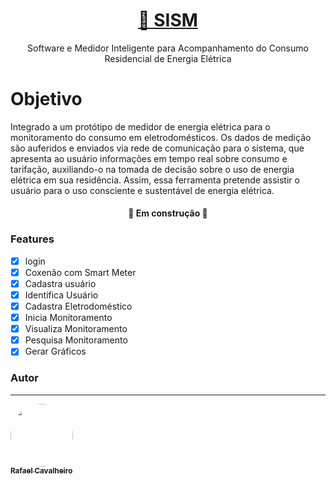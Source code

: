 <h1 align="center">
    <a href="https://doi.org/10.5753/wcama.2019.6431">🔗 SISM</a>
</h1>
<p align="center">Software e Medidor Inteligente para Acompanhamento do Consumo Residencial de Energia Elétrica</p>

 <h1>Objetivo</h1>
 Integrado a um protótipo de medidor de energia elétrica para o monitoramento do consumo em eletrodomésticos. 
 Os dados de medição são auferidos e enviados via rede de comunicação para o sistema, que apresenta ao usuário informações 
 em tempo real sobre consumo e tarifação, auxiliando-o na tomada de decisão sobre o uso de energia elétrica em sua residência. 
 Assim, essa ferramenta pretende assistir o usuário para o uso consciente e sustentável de energia elétrica.

<h4 align="center"> 
	🚧  Em construção  🚧
</h4>

### Features
- [x] login
- [x] Coxenão com Smart Meter
- [x] Cadastra usuário
- [x] Identifica Usuário
- [x] Cadastra Eletrodoméstico
- [x] Inicia Monitoramento
- [x] Visualiza Monitoramento
- [x] Pesquisa Monitoramento
- [x] Gerar Gráficos

### Autor
---

<a href="https://github.com/rafcavalheiro">
 <img style="border-radius: 50%;" src="https://avatars.githubusercontent.com/u/24922042?s=460&u=e8c80ee5a0e4869bad66f5c385ae7bfced00d31e&v=4" width="100px;" alt=""/>
 <br />
 <sub><b>Rafael Cavalheiro</b></sub></a> <a href="https://blog.rocketseat.com.br/author/thiago//" title="Rocketseat"></a>

